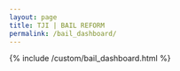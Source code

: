 ```yaml
---
layout: page
title: TJI | BAIL REFORM 
permalink: /bail_dashboard/
---
```


{% include /custom/bail_dashboard.html %}
